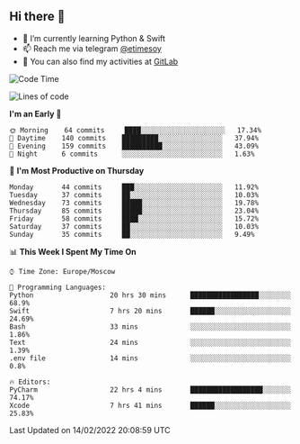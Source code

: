 ## Hi there 👋
- 🌱 I’m currently learning Python & Swift
- 📫 Reach me via telegram [@etimesoy](https://t.me/etimesoy/)
- 🦊 You can also find my activities at [GitLab](https://gitlab.com/etimesoy)

<!--START_SECTION:waka-->
![Code Time](http://img.shields.io/badge/Code%20Time-852%20hrs%209%20mins-blue)

![Lines of code](https://img.shields.io/badge/From%20Hello%20World%20I%27ve%20Written-182%20Thousand%20lines%20of%20code-blue)

**I'm an Early 🐤** 

```text
🌞 Morning    64 commits     ████░░░░░░░░░░░░░░░░░░░░░   17.34% 
🌆 Daytime    140 commits    █████████░░░░░░░░░░░░░░░░   37.94% 
🌃 Evening    159 commits    ██████████░░░░░░░░░░░░░░░   43.09% 
🌙 Night      6 commits      ░░░░░░░░░░░░░░░░░░░░░░░░░   1.63%

```
📅 **I'm Most Productive on Thursday** 

```text
Monday       44 commits     ███░░░░░░░░░░░░░░░░░░░░░░   11.92% 
Tuesday      37 commits     ██░░░░░░░░░░░░░░░░░░░░░░░   10.03% 
Wednesday    73 commits     █████░░░░░░░░░░░░░░░░░░░░   19.78% 
Thursday     85 commits     █████░░░░░░░░░░░░░░░░░░░░   23.04% 
Friday       58 commits     ████░░░░░░░░░░░░░░░░░░░░░   15.72% 
Saturday     37 commits     ██░░░░░░░░░░░░░░░░░░░░░░░   10.03% 
Sunday       35 commits     ██░░░░░░░░░░░░░░░░░░░░░░░   9.49%

```


📊 **This Week I Spent My Time On** 

```text
⌚︎ Time Zone: Europe/Moscow

💬 Programming Languages: 
Python                   20 hrs 30 mins      █████████████████░░░░░░░░   68.9% 
Swift                    7 hrs 20 mins       ██████░░░░░░░░░░░░░░░░░░░   24.69% 
Bash                     33 mins             ░░░░░░░░░░░░░░░░░░░░░░░░░   1.86% 
Text                     24 mins             ░░░░░░░░░░░░░░░░░░░░░░░░░   1.39% 
.env file                14 mins             ░░░░░░░░░░░░░░░░░░░░░░░░░   0.8%

🔥 Editors: 
PyCharm                  22 hrs 4 mins       ██████████████████░░░░░░░   74.17% 
Xcode                    7 hrs 41 mins       ██████░░░░░░░░░░░░░░░░░░░   25.83%

```


 Last Updated on 14/02/2022 20:08:59 UTC
<!--END_SECTION:waka-->
